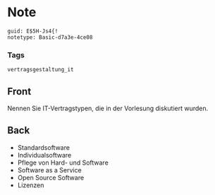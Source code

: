 # Note
```
guid: E$5H-Js4{!
notetype: Basic-d7a3e-4ce08
```

### Tags
```
vertragsgestaltung_it
```

## Front
Nennen Sie IT-Vertragstypen, die in der Vorlesung diskutiert wurden.

## Back
<ul>
  <li>Standardsoftware
  <li>Individualsoftware
  <li>Pflege von Hard- und Software
  <li>Software as a Service
  <li>Open Source Software
  <li>Lizenzen
</ul>
